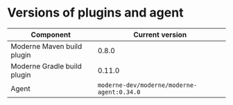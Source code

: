 # Versions of plugins and agent

| Component                   | Current version                            |
| --------------------------- | ------------------------------------------ |
| Moderne Maven build plugin  | 0.8.0                                      |
| Moderne Gradle build plugin | 0.11.0                                     |
| Agent                       | `moderne-dev/moderne/moderne-agent:0.34.0` |
